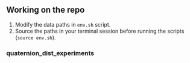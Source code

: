 
## Working on the repo
1. Modify the data paths in `env.sh` script.
2. Source the paths in your terminal session before running the scripts (`source env.sh`).

### quaternion_dist_experiments
